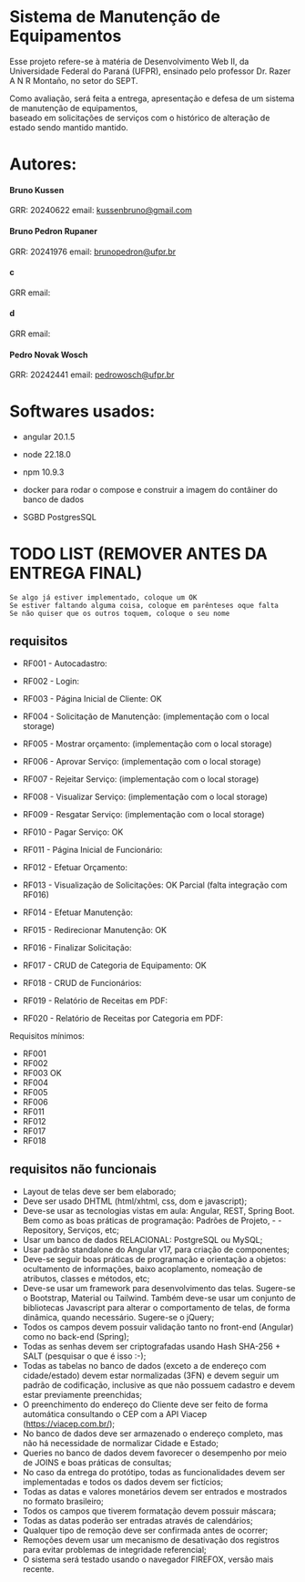 # Sistema de Manutenção de Equipamentos

Esse projeto refere-se à matéria de Desenvolvimento Web II, da Universidade Federal do Paraná (UFPR),
ensinado pelo professor Dr. Razer A N R Montaño, no setor do SEPT.

Como avaliação, será feita a entrega, apresentação e defesa de um sistema de manutenção de equipamentos,  
baseado em solicitações de serviços com o histórico de alteração de estado sendo mantido mantido. 

# Autores:

#### Bruno Kussen
GRR: 20240622
email: kussenbruno@gmail.com

#### Bruno Pedron Rupaner
GRR: 20241976
email: brunopedron@ufpr.br

#### c
GRR
email:

#### d
GRR
email:

#### Pedro Novak Wosch
GRR: 20242441
email: pedrowosch@ufpr.br

# Softwares usados:

- angular 20.1.5

- node 22.18.0

- npm 10.9.3

- docker para rodar o compose e construir a imagem do contâiner do banco de dados

- SGBD PostgresSQL

# TODO LIST (REMOVER ANTES DA ENTREGA FINAL)

```
Se algo já estiver implementado, coloque um OK
Se estiver faltando alguma coisa, coloque em parênteses oque falta
Se não quiser que os outros toquem, coloque o seu nome
```
## requisitos
- RF001 - Autocadastro:

- RF002 - Login:

- RF003 - Página Inicial de Cliente: OK

- RF004 - Solicitação de Manutenção: (implementação com o local storage)

- RF005 - Mostrar orçamento: (implementação com o local storage)

- RF006 - Aprovar Serviço: (implementação com o local storage)

- RF007 - Rejeitar Serviço: (implementação com o local storage)

- RF008 - Visualizar Serviço: (implementação com o local storage)

- RF009 - Resgatar Serviço: (implementação com o local storage)

- RF010 - Pagar Serviço: OK

- RF011 - Página Inicial de Funcionário:

- RF012 - Efetuar Orçamento:

- RF013 - Visualização de Solicitações: OK Parcial (falta integração com RF016)

- RF014 - Efetuar Manutenção:

- RF015 - Redirecionar Manutenção: OK

- RF016 - Finalizar Solicitação:

- RF017 - CRUD de Categoria de Equipamento: OK

- RF018 - CRUD de Funcionários:

- RF019 - Relatório de Receitas em PDF:

- RF020 - Relatório de Receitas por Categoria em PDF:

Requisitos mínimos:

- RF001
- RF002
- RF003 OK
- RF004
- RF005
- RF006
- RF011
- RF012
- RF017
- RF018

## requisitos não funcionais

- Layout de telas deve ser bem elaborado;
- Deve ser usado DHTML (html/xhtml, css, dom e javascript);
- Deve-se usar as tecnologias vistas em aula: Angular, REST, Spring Boot. Bem como as boas práticas de programação: Padrões de Projeto, - - Repository, Serviços, etc;
- Usar um banco de dados RELACIONAL: PostgreSQL ou MySQL;
- Usar padrão standalone do Angular v17, para criação de componentes;
- Deve-se seguir boas práticas de programação e orientação a objetos: ocultamento de informações, baixo acoplamento, nomeação de atributos, classes e métodos, etc;
- Deve-se usar um framework para desenvolvimento das telas. Sugere-se o Bootstrap, Material ou Tailwind. Também deve-se usar um conjunto de bibliotecas Javascript para alterar o comportamento de telas, de forma dinâmica, quando necessário. Sugere-se o jQuery;
- Todos os campos devem possuir validação tanto no front-end (Angular) como no back-end (Spring);
- Todas as senhas devem ser criptografadas usando Hash SHA-256 + SALT (pesquisar o que é isso :-);
- Todas as tabelas no banco de dados (exceto a de endereço com cidade/estado) devem estar normalizadas (3FN) e devem seguir um padrão de codificação, inclusive as que não possuem cadastro e devem estar previamente preenchidas;
- O preenchimento do endereço do Cliente deve ser feito de forma automática consultando o CEP com a API Viacep (https://viacep.com.br/);
- No banco de dados deve ser armazenado o endereço completo, mas não há necessidade de normalizar Cidade e Estado;
- Queries no banco de dados devem favorecer o desempenho por meio de JOINS e boas práticas de consultas;
- No caso da entrega do protótipo, todas as funcionalidades devem ser implementadas  e todos os dados devem ser fictícios;
- Todas as datas e valores monetários devem ser entrados e mostrados no formato brasileiro;
- Todos os campos que tiverem formatação devem possuir máscara;
- Todas as datas poderão ser entradas através de calendários;
- Qualquer tipo de remoção deve ser confirmada antes de ocorrer;
- Remoções devem usar um mecanismo de desativação dos registros para evitar problemas de integridade referencial;
- O sistema será testado usando o navegador FIREFOX, versão mais recente.
